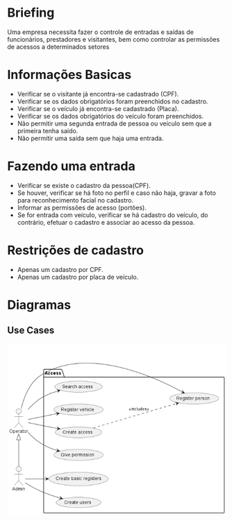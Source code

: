 # Briefing
Uma empresa necessita fazer o controle de entradas e saídas de funcionários, prestadores e visitantes, bem como controlar as permissões de acessos a determinados setores

# Informações Basicas
- Verificar se o visitante já encontra-se cadastrado (CPF).
- Verificar se os dados obrigatórios foram preenchidos no cadastro.
- Verificar se o veículo já encontra-se cadastrado (Placa).
- Verificar se os dados obrigatórios do veículo foram preenchidos.
- Não permitir uma segunda entrada de pessoa ou veículo sem que a primeira tenha saído.
- Não permitir uma saída sem que haja uma entrada.

# Fazendo uma entrada
- Verificar se existe o cadastro da pessoa(CPF).
- Se houver, verificar se há foto no perfil e caso não haja, gravar a foto para reconhecimento facial no cadastro.
- Informar as permissões de acesso (portões).
- Se for entrada com veículo, verificar se há cadastro do veículo, do contrário, efetuar o cadastro e associar ao acesso da pessoa.

# Restrições de cadastro
- Apenas um cadastro por CPF.
- Apenas um cadastro por placa de veículo.

# Diagramas
## Use Cases
![Use Cases](/out/docs/use-cases/use-cases.png)